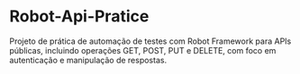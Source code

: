 # Robot-Api-Pratice
Projeto de prática de automação de testes com Robot Framework para APIs públicas, incluindo operações GET, POST, PUT e DELETE, com foco em autenticação e manipulação de respostas.
